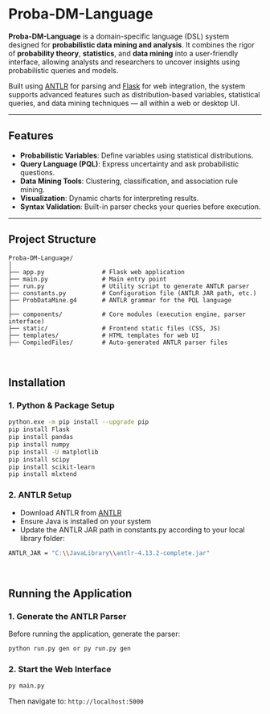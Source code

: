# Proba-DM-Language

**Proba-DM-Language** is a domain-specific language (DSL) system designed for **probabilistic data mining and analysis**. It combines the rigor of **probability theory**, **statistics**, and **data mining** into a user-friendly interface, allowing analysts and researchers to uncover insights using probabilistic queries and models.

Built using [ANTLR](https://www.antlr.org/) for parsing and [Flask](https://flask.palletsprojects.com/) for web integration, the system supports advanced features such as distribution-based variables, statistical queries, and data mining techniques — all within a web or desktop UI.

---

## Features

- **Probabilistic Variables**: Define variables using statistical distributions.
- **Query Language (PQL)**: Express uncertainty and ask probabilistic questions.
- **Data Mining Tools**: Clustering, classification, and association rule mining.
- **Visualization**: Dynamic charts for interpreting results.
- **Syntax Validation**: Built-in parser checks your queries before execution.

---

## Project Structure
```text
Proba-DM-Language/
│
├── app.py                # Flask web application
├── main.py               # Main entry point
├── run.py                # Utility script to generate ANTLR parser
├── constants.py          # Configuration file (ANTLR JAR path, etc.)
├── ProbDataMine.g4       # ANTLR grammar for the PQL language
│
├── components/           # Core modules (execution engine, parser interface)
├── static/               # Frontend static files (CSS, JS)
├── templates/            # HTML templates for web UI
├── CompiledFiles/        # Auto-generated ANTLR parser files
```


<p>&nbsp;</p>


## Installation

### 1. Python & Package Setup

```bash
python.exe -m pip install --upgrade pip
pip install Flask
pip install pandas
pip install numpy
pip install -U matplotlib
pip install scipy
pip install scikit-learn
pip install mlxtend
```

### 2. ANTLR Setup
- Download ANTLR from [ANTLR](https://www.antlr.org/)
- Ensure Java is installed on your system
- Update the ANTLR JAR path in constants.py according to your local library folder: 
```bash
ANTLR_JAR = "C:\\JavaLibrary\\antlr-4.13.2-complete.jar"
```

<p>&nbsp;</p>


## Running the Application
### 1. Generate the ANTLR Parser
Before running the application, generate the parser:
```bash
python run.py gen or py run.py gen
```

### 2. Start the Web Interface
```bash
py main.py
```
Then navigate to: ```http://localhost:5000```

